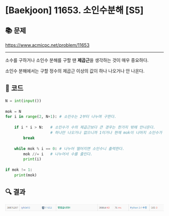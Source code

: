 # [Baekjoon] 11653. 소인수분해 [S5]

## 📚 문제

https://www.acmicpc.net/problem/11653

---

소수를 구하거나 소인수 분해를 구할 땐 **제곱근**을 생각하는 것이 매우 중요하다.

소인수 분해에서는 구할 정수의 제곱근 이상의 값이 하나 나오거나 안 나온다.

## 📒 코드

```python
N = int(input())

mok = N
for i in range(2, N+1): # 소인수는 2부터 나누며 구한다.
    
    if i * i > N:   # 소인수가 수의 제곱근보다 큰 경우는 한가지 밖에 안나온다.
                    # 하나만 나오거나 없으니까 1이거나 현재 mok이 나머지 소인수가 된다.
        break

    while mok % i == 0: # 나누어 떨어지면 소인수니 출력한다.
        mok //= i   # 나누어서 수를 줄인다.
        print(i)

if mok != 1:
    print(mok)
```

## 🔍 결과

![image-20220210203911697](S5_11653.assets/image-20220210203911697.png)